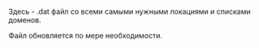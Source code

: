 Здесь - .dat файл со всеми самыми нужными локациями и списками доменов.


Файл обновляется по мере необходимости.
